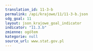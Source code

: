 ```yaml
---
translation_id: 11-3-b
permalink: /api/krajowe/11/11-3-b.json
sdg_goal: 11
layout: json_krajowe_goal_indicator
indicator: "11.3.b"
zmienne: ogółem
kategorie: null
source_url: www.stat.gov.pl
---
```

